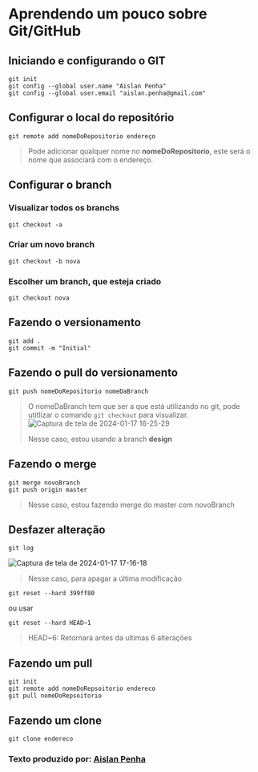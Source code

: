# Aprendendo um pouco sobre Git/GitHub
## Iniciando e configurando o GIT
```
git init
git config --global user.name "Aislan Penha"
git config --global user.email "aislan.penha@gmail.com"

```
## Configurar o local do repositório
```
git remote add nomeDoRepositorio endereço

```
>Pode adicionar qualquer nome no **nomeDoRepositorio**, este será o nome que associará com o endereço.
## Configurar o branch
### Visualizar todos os branchs
```
git checkout -a
```
### Criar um novo branch
```
git checkout -b nova
```
### Escolher um branch, que esteja criado
```
git checkout nova
```
## Fazendo o versionamento
```
git add .
git commit -m "Initial"
```
## Fazendo o pull do versionamento
```
git push nomeDoRepositorio nomeDaBranch
```
>O nomeDaBranch tem que ser a que está utilizando no git, pode utitlizar o comando `git checkout` para visualizar.
![Captura de tela de 2024-01-17 16-25-29](https://github.com/AislanPenha/github/assets/130594608/96c7704a-539c-4c36-9927-bb6374b82908)
>
>Nesse caso, estou usando a branch **design**
## Fazendo o merge
```
git merge novoBranch
git push origin master
```
>Nesse caso, estou fazendo merge do master com novoBranch
## Desfazer alteração
```
git log
```
![Captura de tela de 2024-01-17 17-16-18](https://github.com/AislanPenha/github/assets/130594608/9eb798a6-de50-4225-a11d-dee7b0dc6d4e)
>
>Nesse caso, para apagar a última modificação
```
git reset --hard 399ff80
```
ou usar
```
git reset --hard HEAD~1
```
> HEAD~6: Retornará antes da ultimas 6 alterações
## Fazendo um pull
```
git init
git remote add nomeDoRepsoitorio endereco
git pull nomeDoRepsoitorio
```
## Fazendo um clone
```
git clone endereco
```
### Texto produzido por: [Aislan Penha](https://github.com/AislanPenha)
